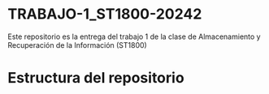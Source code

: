 # TRABAJO-1_ST1800-20242
Este repositorio es la entrega del trabajo 1 de la clase de Almacenamiento y Recuperación de la Información (ST1800)
# Estructura del repositorio
